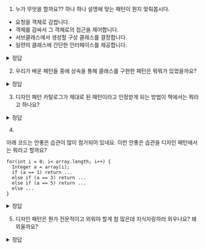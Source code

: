 1. 누가 무엇을 할까요?? 하나 하나 설명에 맞는 패턴이 뭔지 맞춰봅시다.
  - 요청을 객체로 감쌉니다.
  - 객체를 감싸서 그 객체로의 접근을 제어합니다.
  - 서브클래스에서 생성할 구상 클래스를 결정합니다.
  - 일련의 클래스에 간단한 인터페이스를 제공합니다.
<details> 
<summary> 정답 </summary>
  1. 커맨드 패턴 <br>
  2. 옵저버 패턴 <br>
  3. 팩토리 메소드 패턴 <br>
  4. 퍼사드 패턴
</details>

2. 우리가 배운 패턴들 중에 상속을 통해 클래스를 구현한 패턴은 뭐뭐가 있었을까요?
<details>
<summary> 정답 </summary>
  1. 어댑터 패턴 <br>
  2. 팩토리 메소드 패턴 <br>
  3. 템플릿 메소드 패턴 <br>
</details>

3. 디자인 패턴 카탈로그가 제대로 된 패턴이라고 인정받게 되는 방법이 책에서는 뭐라고 하나요?
<details>
<summary> 정답 </summary>
  서술된 패턴의 내용을 3명 이상의 사람이 동의하고, 그래서 3가지 이상의 문제에 적용해서 해결 가능하다면 인정받음(3의 규칙)
</details>

4.
아래 코드는 안좋은 습관이 많이 첨가되어 있네요. 이런 안좋은 습관을 디자인 패턴에서는 뭐라고 할까요?
```
for(int i = 0; i< array.length; i++) {
  Integer a = array[i];
  if (a == 1) return ...
  else if (a == 3) return ...
  else if (a == 5) return ...
  else ...
}
```
<details>
<summary> 정답 </summary>
  안티 패턴
</details>

5. 디자인 패턴은 뭔가 전문적이고 외워야 할게 참 많은데 지식자랑하러 외우나요? 왜 외울까요?

<details>
<summary> 정답 </summary>
  디자인 패턴을 아는 사람들끼리 코드, 기능에 대한 설명이 엄청 간편해지기 때문에
</details>


